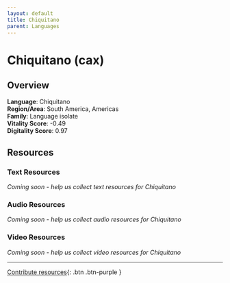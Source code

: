 ```yaml
---
layout: default
title: Chiquitano
parent: Languages
---
```


# Chiquitano (cax)

## Overview

**Language**: Chiquitano  
**Region/Area**: South America, Americas  
**Family**: Language isolate  
**Vitality Score**: -0.49  
**Digitality Score**: 0.97  

## Resources

### Text Resources
*Coming soon - help us collect text resources for Chiquitano*

### Audio Resources
*Coming soon - help us collect audio resources for Chiquitano*

### Video Resources
*Coming soon - help us collect video resources for Chiquitano*

---

[Contribute resources](https://fairtrain.github.io/){: .btn .btn-purple }

